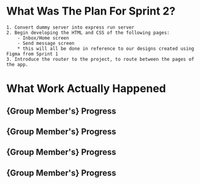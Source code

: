# What Was The Plan For Sprint 2?

    1. Convert dummy server into express run server
    2. Begin developing the HTML and CSS of the following pages:
        - Inbox/Home screen
        - Send message screen
        * this will all be done in reference to our designs created using Figma from Sprint 1
    3. Introduce the router to the project, to route between the pages of the app.

# What Work Actually Happened

## {Group Member's} Progress

## {Group Member's} Progress

## {Group Member's} Progress

## {Group Member's} Progress
